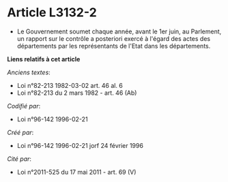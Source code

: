 # Article L3132-2

- Le Gouvernement soumet chaque année, avant le 1er juin, au Parlement, un rapport sur le contrôle a posteriori exercé à
l'égard des actes des départements par les représentants de l'Etat dans les départements.

**Liens relatifs à cet article**

_Anciens textes_:

  - Loi n°82-213 1982-03-02 art. 46 al. 6
  - Loi n°82-213 du 2 mars 1982 - art. 46 (Ab)

_Codifié par_:

  - Loi n°96-142 1996-02-21

_Créé par_:

  - Loi n°96-142 1996-02-21 jorf 24 février 1996

_Cité par_:

  - Loi n°2011-525 du 17 mai 2011 - art. 69 (V)
